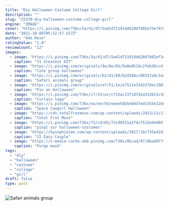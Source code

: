```yaml
---
title: "Diy Halloween Costume College Girl"
description: ""
slug: "25370-diy-halloween-costume-college-girl"
engine: "IMAGE"
cover: "https://i.pinimg.com/736x/5a/41/d7/5a41d72191dd620d7d02ef3e747e8daa.jpg"
date: "2021-10-06T05:52:57.557Z"
author: "Ada Rose"
ratingValue: "2.0"
reviewCount: "12"
images:
  - image: "https://i.pinimg.com/736x/5a/41/d7/5a41d72191dd620d7d02ef3e747e8daa.jpg"
    caption: "31 Greatest DIY"
  - image: "https://i.pinimg.com/originals/9a/0e/05/9a0e0516c2feb36cc4fcd13d296a4290.jpg"
    caption: "Cute group halloween"
  - image: "https://i.pinimg.com/originals/b2/d1/60/b2d160cc08157a9c1ed8c1f7a1b91e0b.jpg"
    caption: "Safari animals group"
  - image: "https://i.pinimg.com/originals/e7/51/1e/e7511e33d22f8ec19031f73555aec6a2.jpg"
    caption: "Pin on Halloween"
  - image: "https://i.pinimg.com/736x/c7/15/ac/c715ac13f1d742a512621c38ea3ba930--diy-toga-toga-ideas.jpg?b=t"
    caption: "Curtain toga"
  - image: "https://i.pinimg.com/736x/ea/ee/5d/eaee5db5e84d7edc555e116628cfc843.jpg"
    caption: "Space Cowgirl Halloween"
  - image: "https://cdn.totalfratmove.com/wp-content/uploads/2013/11/1383763_10152354301443136_355440518_n-572x800.jpg"
    caption: "Total Frat Move"
  - image: "https://i.pinimg.com/736x/72/cd/65/72cd6531a2f4cf515e64405f2fe908f5.jpg"
    caption: "pingl sur halloween-costumes"
  - image: "https://bysophialee.com/wp-content/uploads/2017/10/735e42dfe5a2ac27e2bbc100ee77be80.jpg"
    caption: "32 Easy Couple"
  - image: "https://s-media-cache-ak0.pinimg.com/736x/0b/ad/97/0bad97f4a2c9409da0f65915e8187fc9.jpg"
    caption: "Purge mask"
tags:
  - "diy"
  - "halloween"
  - "costume"
  - "college"
  - "girl"
draft: false
type: post
---
```



![Safari animals group](https://i.pinimg.com/originals/b2/d1/60/b2d160cc08157a9c1ed8c1f7a1b91e0b.jpg "Safari animals group")


<!--inArticleAds-->

<!--galleryOne-->


<!--inArticleAds-->

<!--galleryTwo-->


<!--galleryThree-->

